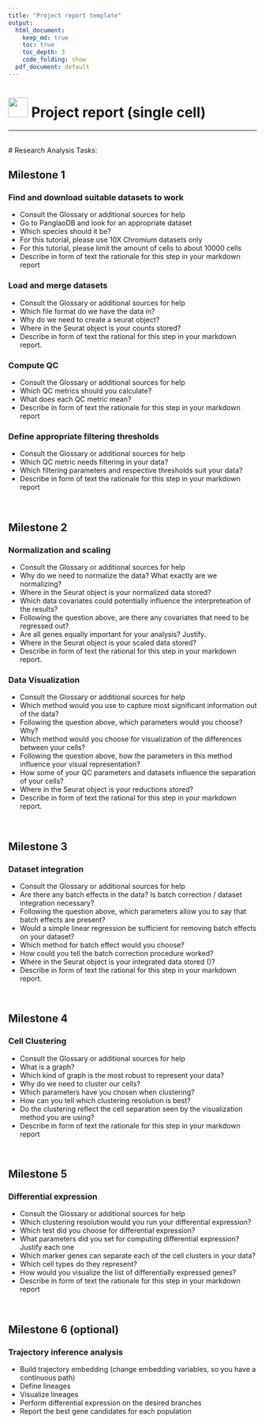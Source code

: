 ```yaml
---
title: "Project report template"
output:
  html_document:
    keep_md: true
    toc: true
    toc_depth: 3
    code_folding: show
  pdf_document: default
---
```

# <img border="0" src="https://static.thenounproject.com/png/67360-200.png" width="40" height="40"> Project report (single cell)
***

<br/>
# Research Analysis Tasks:

## Milestone 1

### Find and download suitable datasets to work
- Consult the Glossary or additional sources for help
- Go to PanglaoDB and look for an appropriate dataset
- Which species should it be?
- For this tutorial, please use 10X Chromium datasets only
- For this tutorial, please limit the amount of cells to about 10000 cells
- Describe in form of text the rationale for this step in your markdown report


### Load and merge datasets
- Consult the Glossary or additional sources for help
- Which file format do we have the data in?
- Why do we need to create a seurat object?
- Where in the Seurat object is your counts stored?
- Describe in form of text the rational for this step in your markdown report.


### Compute QC
- Consult the Glossary or additional sources for help
- Which QC metrics should you calculate?
- What does each QC metric mean?
- Describe in form of text the rationale for this step in your markdown report

### Define appropriate filtering thresholds
- Consult the Glossary or additional sources for help
- Which QC metric needs filtering in your data?
- Which filtering parameters and respective thresholds suit your data?
- Describe in form of text the rationale for this step in your markdown report


<br/>


## Milestone 2

### Normalization and scaling
- Consult the Glossary or additional sources for help
- Why do we need to normalize the data? What exactly are we normalizing?
- Where in the Seurat object is your normalized data stored?
- Which data covariates could potentially influence the interpreteation of the results?
- Following the question above, are there any covariates that need to be regressed out?
- Are all genes equally important for your analysis? Justify.
- Where in the Seurat object is your scaled data stored?
- Describe in form of text the rational for this step in your markdown report.


### Data Visualization
- Consult the Glossary or additional sources for help
- Which method would you use to capture most significant information out of the data?
- Following the question above, which parameters would you choose? Why?
- Which method would you choose for visualization of the differences between your cells?
- Following the question above, how the parameters in this method influence your visual representation?
- How some of your QC parameters and datasets influence the separation of your cells?
- Where in the Seurat object is your reductions stored?
- Describe in form of text the rational for this step in your markdown report.

<br/>


## Milestone 3

### Dataset integration
- Consult the Glossary or additional sources for help
- Are there any batch effects in the data? Is batch correction / dataset integration necessary?
- Following the question above, which parameters allow you to say that batch effects are present?
- Would a simple linear regression be sufficient for removing batch effects on your dataset?
- Which method for batch effect would you choose?
- How could you tell the batch correction procedure worked?
- Where in the Seurat object is your integrated data stored ()?
- Describe in form of text the rational for this step in your markdown report.

<br/>


## Milestone 4

### Cell Clustering
- Consult the Glossary or additional sources for help
- What is a graph?
- Which kind of graph is the most robust to represent your data?
- Why do we need to cluster our cells?
- Which parameters have you chosen when clustering?
- How can you tell which clustering resolution is best?
- Do the clustering reflect the cell separation seen by the visualization method you are using?
- Describe in form of text the rationale for this step in your markdown report

<br/>


## Milestone 5

### Differential expression
- Consult the Glossary or additional sources for help
- Which clustering resolution would you run your differential expression?
- Which test did you choose for differential expression?
- What parameters did you set for computing differential expression? Justify each one
- Which marker genes can separate each of the cell clusters in your data?
- Which cell types do they represent?
- How would you visualize the list of differentially expressed genes?
- Describe in form of text the rationale for this step in your markdown report

<br/>


## Milestone 6 (optional)

### Trajectory inference analysis
* Build trajectory embedding (change embedding variables, so you have a continuous path)
* Define lineages
* Visualize lineages
* Perform differential expression on the desired branches
* Report the best gene candidates for each population

